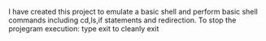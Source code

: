 I have created this project to emulate a basic shell and perform basic shell commands including cd,ls,if statements and redirection. 
To stop the projegram execution: type exit to cleanly exit
